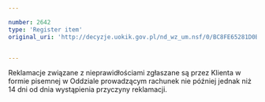 ```yaml
---

number: 2642
type: 'Register item'
original_uri: 'http://decyzje.uokik.gov.pl/nd_wz_um.nsf/0/BC8FE65281D0BD2DC125792E00419D13?OpenDocument'


---
```


Reklamacje związane z nieprawidłościami zgłaszane są przez Klienta w formie pisemnej w Oddziale prowadzącym rachunek nie później jednak niż 14 dni od dnia wystąpienia przyczyny reklamacji.
